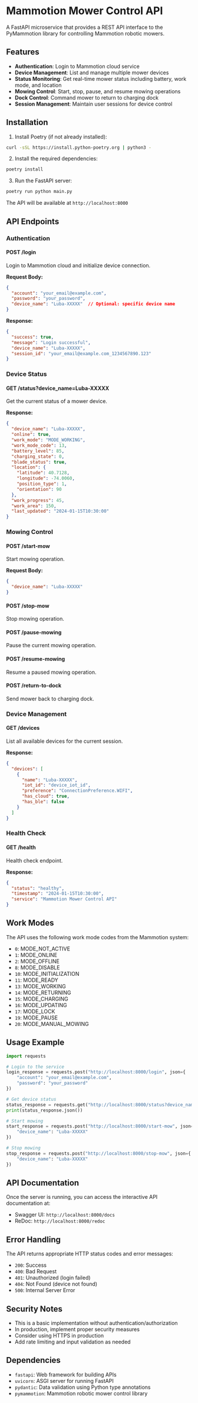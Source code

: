 # Mammotion Mower Control API

A FastAPI microservice that provides a REST API interface to the PyMammotion library for controlling Mammotion robotic mowers.

## Features

- **Authentication**: Login to Mammotion cloud service
- **Device Management**: List and manage multiple mower devices
- **Status Monitoring**: Get real-time mower status including battery, work mode, and location
- **Mowing Control**: Start, stop, pause, and resume mowing operations
- **Dock Control**: Command mower to return to charging dock
- **Session Management**: Maintain user sessions for device control

## Installation

1. Install Poetry (if not already installed):
```bash
curl -sSL https://install.python-poetry.org | python3 -
```

2. Install the required dependencies:
```bash
poetry install
```

3. Run the FastAPI server:
```bash
poetry run python main.py
```

The API will be available at `http://localhost:8000`

## API Endpoints

### Authentication

#### POST /login
Login to Mammotion cloud and initialize device connection.

**Request Body:**
```json
{
  "account": "your_email@example.com",
  "password": "your_password",
  "device_name": "Luba-XXXXX"  // Optional: specific device name
}
```

**Response:**
```json
{
  "success": true,
  "message": "Login successful",
  "device_name": "Luba-XXXXX",
  "session_id": "your_email@example.com_1234567890.123"
}
```

### Device Status

#### GET /status?device_name=Luba-XXXXX
Get the current status of a mower device.

**Response:**
```json
{
  "device_name": "Luba-XXXXX",
  "online": true,
  "work_mode": "MODE_WORKING",
  "work_mode_code": 13,
  "battery_level": 85,
  "charging_state": 0,
  "blade_status": true,
  "location": {
    "latitude": 40.7128,
    "longitude": -74.0060,
    "position_type": 1,
    "orientation": 90
  },
  "work_progress": 45,
  "work_area": 150,
  "last_updated": "2024-01-15T10:30:00"
}
```

### Mowing Control

#### POST /start-mow
Start mowing operation.

**Request Body:**
```json
{
  "device_name": "Luba-XXXXX"
}
```

#### POST /stop-mow
Stop mowing operation.

#### POST /pause-mowing
Pause the current mowing operation.

#### POST /resume-mowing
Resume a paused mowing operation.

#### POST /return-to-dock
Send mower back to charging dock.

### Device Management

#### GET /devices
List all available devices for the current session.

**Response:**
```json
{
  "devices": [
    {
      "name": "Luba-XXXXX",
      "iot_id": "device_iot_id",
      "preference": "ConnectionPreference.WIFI",
      "has_cloud": true,
      "has_ble": false
    }
  ]
}
```

### Health Check

#### GET /health
Health check endpoint.

**Response:**
```json
{
  "status": "healthy",
  "timestamp": "2024-01-15T10:30:00",
  "service": "Mammotion Mower Control API"
}
```

## Work Modes

The API uses the following work mode codes from the Mammotion system:

- `0`: MODE_NOT_ACTIVE
- `1`: MODE_ONLINE
- `2`: MODE_OFFLINE
- `8`: MODE_DISABLE
- `10`: MODE_INITIALIZATION
- `11`: MODE_READY
- `13`: MODE_WORKING
- `14`: MODE_RETURNING
- `15`: MODE_CHARGING
- `16`: MODE_UPDATING
- `17`: MODE_LOCK
- `19`: MODE_PAUSE
- `20`: MODE_MANUAL_MOWING

## Usage Example

```python
import requests

# Login to the service
login_response = requests.post("http://localhost:8000/login", json={
    "account": "your_email@example.com",
    "password": "your_password"
})

# Get device status
status_response = requests.get("http://localhost:8000/status?device_name=Luba-XXXXX")
print(status_response.json())

# Start mowing
start_response = requests.post("http://localhost:8000/start-mow", json={
    "device_name": "Luba-XXXXX"
})

# Stop mowing
stop_response = requests.post("http://localhost:8000/stop-mow", json={
    "device_name": "Luba-XXXXX"
})
```

## API Documentation

Once the server is running, you can access the interactive API documentation at:
- Swagger UI: `http://localhost:8000/docs`
- ReDoc: `http://localhost:8000/redoc`

## Error Handling

The API returns appropriate HTTP status codes and error messages:

- `200`: Success
- `400`: Bad Request
- `401`: Unauthorized (login failed)
- `404`: Not Found (device not found)
- `500`: Internal Server Error

## Security Notes

- This is a basic implementation without authentication/authorization
- In production, implement proper security measures
- Consider using HTTPS in production
- Add rate limiting and input validation as needed

## Dependencies

- `fastapi`: Web framework for building APIs
- `uvicorn`: ASGI server for running FastAPI
- `pydantic`: Data validation using Python type annotations
- `pymammotion`: Mammotion robotic mower control library 